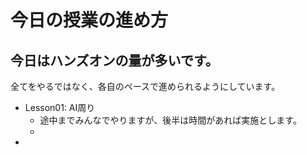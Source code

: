# 今日の授業の進め方

## 今日はハンズオンの量が多いです。

全てをやるではなく、各自のペースで進められるようにしています。

- Lesson01: AI周り
    -  途中までみんなでやりますが、後半は時間があれば実施とします。
    - 
- 
